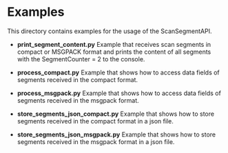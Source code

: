 # Examples
This directory contains examples for the usage of the ScanSegmentAPI.

* **print_segment_content.py** Example that receives scan segments in compact or MSGPACK format and prints the content of all segments with the SegmentCounter = 2 to the console.

* **process_compact.py** Example that shows how to access data fields of segments received in the compact format.

* **process_msgpack.py** Example that shows how to access data fields of segments received in the msgpack format.

* **store_segments_json_compact.py** Example that shows how to store segments received in the compact format in a json file.

* **store_segments_json_msgpack.py** Example that shows how to store segments received in the msgpack format in a json file.